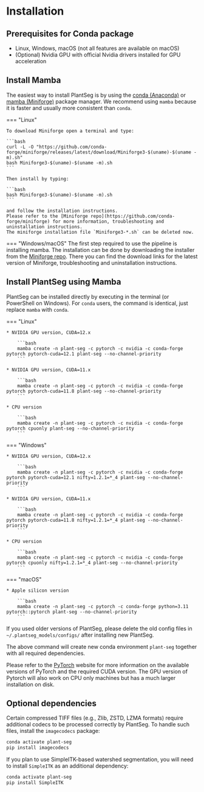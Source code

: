 # Installation

## Prerequisites for Conda package

* Linux, Windows, macOS (not all features are available on macOS)
* (Optional) Nvidia GPU with official Nvidia drivers installed for GPU acceleration

## Install Mamba

The easiest way to install PlantSeg is by using the [conda (Anaconda)](https://www.anaconda.com/) or
[mamba (Miniforge)](https://mamba.readthedocs.io/en/latest/index.html) package manager. We recommend using `mamba` because it is faster and usually more consistent than `conda`.

=== "Linux"

    To download Miniforge open a terminal and type:

    ```bash
    curl -L -O "https://github.com/conda-forge/miniforge/releases/latest/download/Miniforge3-$(uname)-$(uname -m).sh"
    bash Miniforge3-$(uname)-$(uname -m).sh
    ```

    Then install by typing:

    ```bash
    bash Miniforge3-$(uname)-$(uname -m).sh
    ```

    and follow the installation instructions.
    Please refer to the [Miniforge repo](https://github.com/conda-forge/miniforge) for more information, troubleshooting and uninstallation instructions.
    The miniforge installation file `Miniforge3-*.sh` can be deleted now.

=== "Windows/macOS"
    The first step required to use the pipeline is installing mamba. The installation can be done by downloading the installer from the [Miniforge repo](https://github.com/conda-forge/miniforge). There you can find the download links for the latest version of Miniforge, troubleshooting and uninstallation instructions.

## Install PlantSeg using Mamba

PlantSeg can be installed directly by executing in the terminal (or PowerShell on Windows). For `conda` users, the command is identical, just replace `mamba` with `conda`.

=== "Linux"

    * NVIDIA GPU version, CUDA=12.x

        ```bash
        mamba create -n plant-seg -c pytorch -c nvidia -c conda-forge pytorch pytorch-cuda=12.1 plant-seg --no-channel-priority
        ```

    * NVIDIA GPU version, CUDA=11.x

        ```bash
        mamba create -n plant-seg -c pytorch -c nvidia -c conda-forge pytorch pytorch-cuda=11.8 plant-seg --no-channel-priority
        ```

    * CPU version

        ```bash
        mamba create -n plant-seg -c pytorch -c nvidia -c conda-forge pytorch cpuonly plant-seg --no-channel-priority
        ```

=== "Windows"

    * NVIDIA GPU version, CUDA=12.x

        ```bash
        mamba create -n plant-seg -c pytorch -c nvidia -c conda-forge pytorch pytorch-cuda=12.1 nifty=1.2.1=*_4 plant-seg --no-channel-priority
        ```

    * NVIDIA GPU version, CUDA=11.x

        ```bash
        mamba create -n plant-seg -c pytorch -c nvidia -c conda-forge pytorch pytorch-cuda=11.8 nifty=1.2.1=*_4 plant-seg --no-channel-priority
        ```

    * CPU version

        ```bash
        mamba create -n plant-seg -c pytorch -c nvidia -c conda-forge pytorch cpuonly nifty=1.2.1=*_4 plant-seg --no-channel-priority
        ```

=== "macOS"

    * Apple silicon version

        ```bash
        mamba create -n plant-seg -c pytorch -c conda-forge python=3.11 pytorch::pytorch plant-seg --no-channel-priority
        ```

If you used older versions of PlantSeg, please delete the old config files in `~/.plantseg_models/configs/` after installing new PlantSeg.

The above command will create new conda environment `plant-seg` together with all required dependencies.

Please refer to the [PyTorch](https://pytorch.org/get-started/locally/) website for more information on the available versions of PyTorch and the required CUDA version. The GPU version of Pytorch will also work on CPU only machines but has a much larger installation on disk.

## Optional dependencies

Certain compressed TIFF files (e.g., Zlib, ZSTD, LZMA formats) require additional codecs to be processed correctly by PlantSeg. To handle such files, install the `imagecodecs` package:

```bash
conda activate plant-seg
pip install imagecodecs
```

If you plan to use SimpleITK-based watershed segmentation, you will need to install `SimpleITK` as an additional dependency:

```bash
conda activate plant-seg
pip install SimpleITK
```
